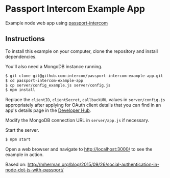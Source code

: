 Passport Intercom Example App
=============================

Example node web app using [passport-intercom](https://github.com/intercom/passport-intercom)


## Instructions

To install this example on your computer, clone the repository and install
dependencies.

You'll also need a MongoDB instance running.

```bash
$ git clone git@github.com:intercom/passport-intercom-example-app.git
$ cd passport-intercom-example-app
$ cp server/config_example.js server/config.js
$ npm install
```

Replace the `clientID`, `clientSecret`, `callbackURL` values in `server/config.js` appropriately after applying for OAuth client details that you can find in an app's details page in the [Developer Hub](https://app.intercom.io/a/apps/_/developer-hub).

Modify the MongoDB connection URL in `server/app.js` if necessary.

Start the server.

```bash
$ npm start
```

Open a web browser and navigate to [http://localhost:3000/](http://localhost:3000/)
to see the example in action.


Based on:
http://mherman.org/blog/2015/09/26/social-authentication-in-node-dot-js-with-passport/
